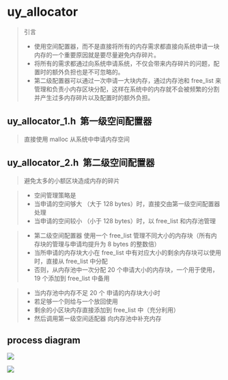 # uy_allocator
> 引言
>  * 使用空间配置器，而不是直接将所有的内存需求都直接向系统申请一块内存的一个重要原因就是要尽量避免内存碎片。
>  * 将所有的需求都通过向系统申请系统，不仅会带来内存碎片的问题，配置时的额外负担也是不可忽略的。
>  * 第二级配置器可以通过一次申请一大块内存，通过内存池和 free_list 来管理和负责小内存区块分配，这样在系统中的内存就不会被频繁的分割并产生过多内存碎片以及配置时的额外负担。
## uy_allocator_1.h  第一级空间配置器
>直接使用 malloc 从系统中申请内存空间

## uy_allocator_2.h  第二级空间配置器
>避免太多的小额区块造成内存的碎片

> * 空间管理策略是
> * 当申请的空间够大 （大于 128 bytes）时，直接交由第一级空间配置器处理
> * 当申请的空间较小 （小于 128 bytes）时，以 free_list 和内存池管理

> * 第二级空间配置器 使用一个 free_list 管理不同大小的内存块（所有内存块的管理与申请均提升为 8 bytes 的整数倍）
> * 当所申请的内存块大小在 free_list 中有对应大小的剩余内存块可以使用时，直接从 free_list 中分配
> * 否则，从内存池中一次分配 20 个申请大小的内存块，一个用于使用，19 个添加到 free_list 中备用

> * 当内存池中内存不足 20 个 申请的内存块大小时
> * 若足够一个则给与一个放回使用
> * 剩余的小区块内存直接添加到 free_list 中（充分利用）
> * 然后调用第一级空间适配器 向内存池中补充内存


## process diagram



![](https://raw.githubusercontent.com/bobbymly/uy_alloctor/master/pic/process_diagram.png )

![](https://raw.githubusercontent.com/bobbymly/uy_alloctor/master/pic/free_list.png )
